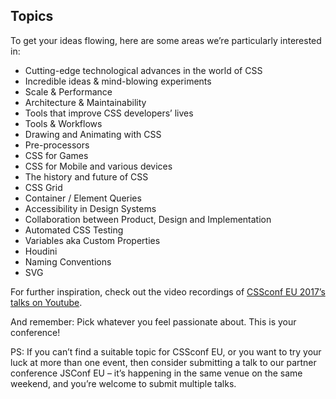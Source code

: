 ## Topics

To get your ideas flowing, here are some areas we’re particularly interested in:

  * Cutting-edge technological advances in the world of CSS
  * Incredible ideas & mind-blowing experiments
  * Scale & Performance
  * Architecture & Maintainability
  * Tools that improve CSS developers’ lives
  * Tools & Workflows
  * Drawing and Animating with CSS
  * Pre-processors
  * CSS for Games
  * CSS for Mobile and various devices
  * The history and future of CSS
  * CSS Grid
  * Container / Element Queries
  * Accessibility in Design Systems
  * Collaboration between Product, Design and Implementation
  * Automated CSS Testing
  * Variables aka Custom Properties
  * Houdini
  * Naming Conventions
  * SVG

For further inspiration, check out the video recordings of [CSSconf EU 2017’s talks on Youtube](https://www.youtube.com/watch?v=-9lhH72KlKY&list=PL37ZVnwpeshF0XmpjKBJ3-0kvr3b5ZpJR).

And remember: Pick whatever you feel passionate about. This is your conference!

PS: If you can’t find a suitable topic for CSSconf EU, or you want to try your luck at more than one event, then consider submitting a talk to our partner conference JSConf EU – it’s happening in the same venue on the same weekend, and you’re welcome to submit multiple talks.